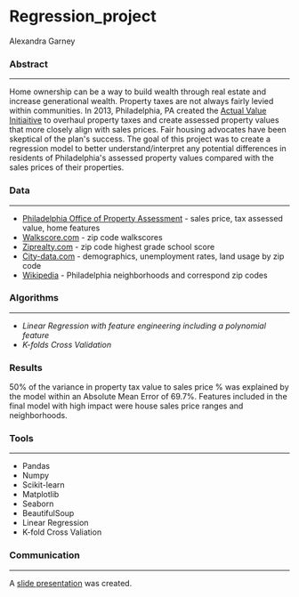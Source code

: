 # Regression_project

Alexandra Garney

### Abstract
---
Home ownership can be a way to build wealth through real estate and increase generational wealth. Property taxes are not always fairly levied within communities. In 2013, Philadelphia, PA created the [Actual Value Initiaitive](https://www.pewtrusts.org/~/media/assets/2015/09/philadelphia-avi-update-brief.pdf) to overhaul property taxes and create assessed property values that more closely align with sales prices. Fair housing advocates have been skeptical of the plan's success. The goal of this project was to create a regression model to better understand/interpret any potential differences in residents of Philadelphia's assessed property values compared with the sales prices of their properties. 

### Data
---
* [Philadelphia Office of Property Assessment](https://www.opendataphilly.org/dataset/opa-property-assessments/resource/ca89fcd7-9fa4-4b9b-983d-e48e56eca17f?inner_span=True) - sales price, tax assessed value, home features
* [Walkscore.com](https://www.walkscore.com/) - zip code walkscores
* [Ziprealty.com](https://www.ziprealty.com/) - zip code highest grade school score
* [City-data.com](https://www.city-data.com/zipmaps/Philadelphia-Pennsylvania.html) - demographics, unemployment rates, land usage by zip code
* [Wikipedia](https://en.wikipedia.org/wiki/Wiki) - Philadelphia neighborhoods and correspond zip codes

### Algorithms
---
* _Linear Regression with feature engineering including a polynomial feature_
* _K-folds Cross Validation_

### Results
50% of the variance in property tax value to sales price % was explained by the model within an Absolute Mean Error of 69.7%.
Features included in the final model with high impact were house sales price ranges and neighborhoods. 

### Tools
---
* Pandas
* Numpy
* Scikit-learn
* Matplotlib
* Seaborn
* BeautifulSoup
* Linear Regression
* K-fold Cross Valiation

### Communication
---
A [slide presentation](https://github.com/angarney/Regression_project/blob/main/philly_property_taxes_051421.pdf) was created.